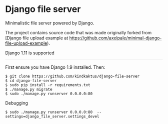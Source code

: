 Django  file server
==================================

Minimalistic file server powered by Django.

The project contains source code that was made originally forked from [Django file upload example at https://github.com/axelpale/minimal-django-file-upload-example).


Django 1.11 is supported

------------------
First ensure you have Django 1.9 installed. Then:

    $ git clone https://github.com/kindkaktus/django-file-server
	$ cd django-file-server
    $ sudo pip install -r requirements.txt
	$ ./manage.py migrate
	$ sudo ./manage.py runserver 0.0.0.0:80

Debugging

    $ sudo ./manage.py runserver 0.0.0.0:80  --settings=django_file_server.settings_devel


